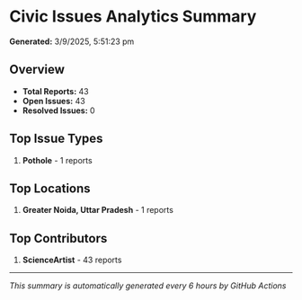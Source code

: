 #  Civic Issues Analytics Summary

**Generated:** 3/9/2025, 5:51:23 pm

##  Overview
- **Total Reports:** 43
- **Open Issues:** 43
- **Resolved Issues:** 0

##  Top Issue Types
1. **Pothole** - 1 reports

##  Top Locations
1. **Greater Noida, Uttar Pradesh** - 1 reports

##  Top Contributors
1. **ScienceArtist** - 43 reports

---
*This summary is automatically generated every 6 hours by GitHub Actions*
